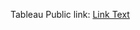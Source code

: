 Tableau Public link: 
[Link Text](https://public.tableau.com/views/earthquakeproject_17036233646240/Tableaudebord5?:language=fr-FR&:display_count=n&:origin=viz_share_link)
